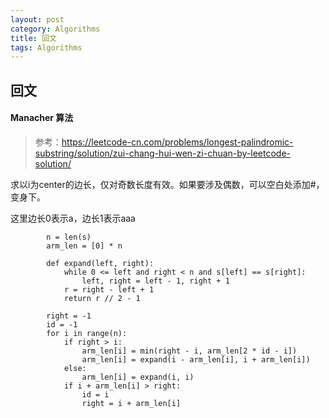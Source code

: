 ```yaml
---
layout: post
category: Algorithms
title: 回文
tags: Algorithms
---
```


## 回文



#### Manacher 算法

> 参考：https://leetcode-cn.com/problems/longest-palindromic-substring/solution/zui-chang-hui-wen-zi-chuan-by-leetcode-solution/

求以i为center的边长，仅对奇数长度有效。如果要涉及偶数，可以空白处添加#，变身下。

这里边长0表示a，边长1表示aaa

```
        n = len(s)
        arm_len = [0] * n

        def expand(left, right):
            while 0 <= left and right < n and s[left] == s[right]:
                left, right = left - 1, right + 1
            r = right - left + 1
            return r // 2 - 1

        right = -1
        id = -1
        for i in range(n):
            if right > i:
                arm_len[i] = min(right - i, arm_len[2 * id - i])
                arm_len[i] = expand(i - arm_len[i], i + arm_len[i])
            else:
                arm_len[i] = expand(i, i)
            if i + arm_len[i] > right:
                id = i
                right = i + arm_len[i]
```

